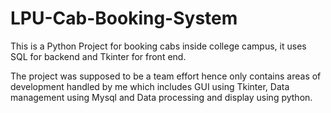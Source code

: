 # LPU-Cab-Booking-System
This is a Python Project for booking cabs inside college campus, it uses SQL for backend and Tkinter for front end. 

The project was supposed to be a team effort hence only contains areas of development handled by me which includes GUI using Tkinter, Data management using Mysql and 
Data processing and display using python.
